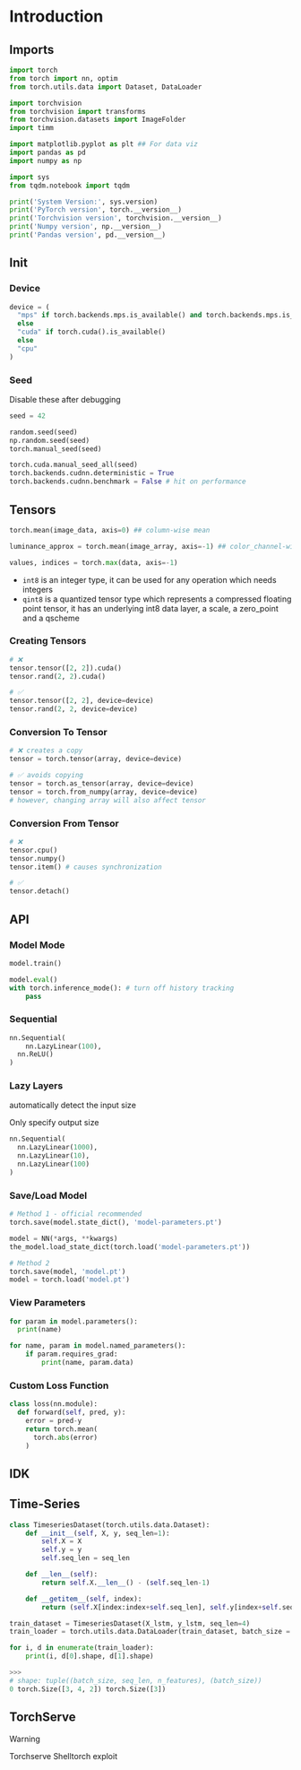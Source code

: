 # Introduction

## Imports

```python
import torch
from torch import nn, optim
from torch.utils.data import Dataset, DataLoader

import torchvision
from torchvision import transforms
from torchvision.datasets import ImageFolder
import timm

import matplotlib.pyplot as plt ## For data viz
import pandas as pd
import numpy as np

import sys
from tqdm.notebook import tqdm

print('System Version:', sys.version)
print('PyTorch version', torch.__version__)
print('Torchvision version', torchvision.__version__)
print('Numpy version', np.__version__)
print('Pandas version', pd.__version__)
```
## Init
### Device
```python
device = (
  "mps" if torch.backends.mps.is_available() and torch.backends.mps.is_built()
  else
  "cuda" if torch.cuda().is_available()
  else
  "cpu"
)
```

### Seed

Disable these after debugging
```python
seed = 42

random.seed(seed)
np.random.seed(seed)
torch.manual_seed(seed)

torch.cuda.manual_seed_all(seed)
torch.backends.cudnn.deterministic = True
torch.backends.cudnn.benchmark = False # hit on performance
```

## Tensors

```python
torch.mean(image_data, axis=0) ## column-wise mean

luminance_approx = torch.mean(image_array, axis=-1) ## color_channel-wise mean

values, indices = torch.max(data, axis=-1)
```

- `int8` is an integer type, it can be used for any operation which needs integers
- `qint8` is a quantized tensor type which represents a compressed floating point tensor, it has an underlying int8 data layer, a scale, a zero_point and a qscheme

### Creating Tensors

```python
# ❌
tensor.tensor([2, 2]).cuda()
tensor.rand(2, 2).cuda()

# ✅
tensor.tensor([2, 2], device=device)
tensor.rand(2, 2, device=device)
```

### Conversion To Tensor

```python
# ❌ creates a copy
tensor = torch.tensor(array, device=device)

# ✅ avoids copying
tensor = torch.as_tensor(array, device=device)
tensor = torch.from_numpy(array, device=device)
# however, changing array will also affect tensor
```

### Conversion From Tensor

```python
# ❌
tensor.cpu()
tensor.numpy()
tensor.item() # causes synchronization

# ✅
tensor.detach()
```

## API

### Model Mode

```python
model.train()

model.eval()
with torch.inference_mode(): # turn off history tracking
	pass
```

### Sequential

```python
nn.Sequential(
	nn.LazyLinear(100),
  nn.ReLU()
)
```

### Lazy Layers

automatically detect the input size

Only specify output size

```python
nn.Sequential(
  nn.LazyLinear(1000),
  nn.LazyLinear(10),
  nn.LazyLinear(100)
)
```

### Save/Load Model

```python
# Method 1 - official recommended
torch.save(model.state_dict(), 'model-parameters.pt')

model = NN(*args, **kwargs)
the_model.load_state_dict(torch.load('model-parameters.pt'))

# Method 2
torch.save(model, 'model.pt')
model = torch.load('model.pt')
```

### View Parameters

```python
for param in model.parameters():
  print(name)

for name, param in model.named_parameters():
    if param.requires_grad:
        print(name, param.data)
```

### Custom Loss Function

```python
class loss(nn.module):
  def forward(self, pred, y):
    error = pred-y
    return torch.mean(
      torch.abs(error)
    )
```

## IDK

## Time-Series

```python
class TimeseriesDataset(torch.utils.data.Dataset):   
    def __init__(self, X, y, seq_len=1):
        self.X = X
        self.y = y
        self.seq_len = seq_len

    def __len__(self):
        return self.X.__len__() - (self.seq_len-1)

    def __getitem__(self, index):
        return (self.X[index:index+self.seq_len], self.y[index+self.seq_len-1])
```

```python
train_dataset = TimeseriesDataset(X_lstm, y_lstm, seq_len=4)
train_loader = torch.utils.data.DataLoader(train_dataset, batch_size = 3, shuffle = False)

for i, d in enumerate(train_loader):
    print(i, d[0].shape, d[1].shape)

>>>
# shape: tuple((batch_size, seq_len, n_features), (batch_size))
0 torch.Size([3, 4, 2]) torch.Size([3])
```

## TorchServe

> [!WARNING]
> Torchserve Shelltorch exploit
